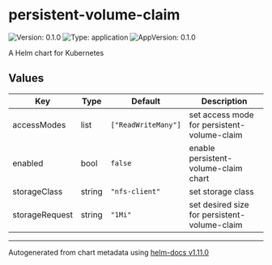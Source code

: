 # persistent-volume-claim

![Version: 0.1.0](https://img.shields.io/badge/Version-0.1.0-informational?style=flat-square) ![Type: application](https://img.shields.io/badge/Type-application-informational?style=flat-square) ![AppVersion: 0.1.0](https://img.shields.io/badge/AppVersion-0.1.0-informational?style=flat-square)

A Helm chart for Kubernetes

## Values

| Key | Type | Default | Description |
|-----|------|---------|-------------|
| accessModes | list | `["ReadWriteMany"]` | set access mode for persistent-volume-claim |
| enabled | bool | `false` | enable persistent-volume-claim chart |
| storageClass | string | `"nfs-client"` | set storage class |
| storageRequest | string | `"1Mi"` | set desired size for persistent-volume-claim |

----------------------------------------------
Autogenerated from chart metadata using [helm-docs v1.11.0](https://github.com/norwoodj/helm-docs/releases/v1.11.0)
